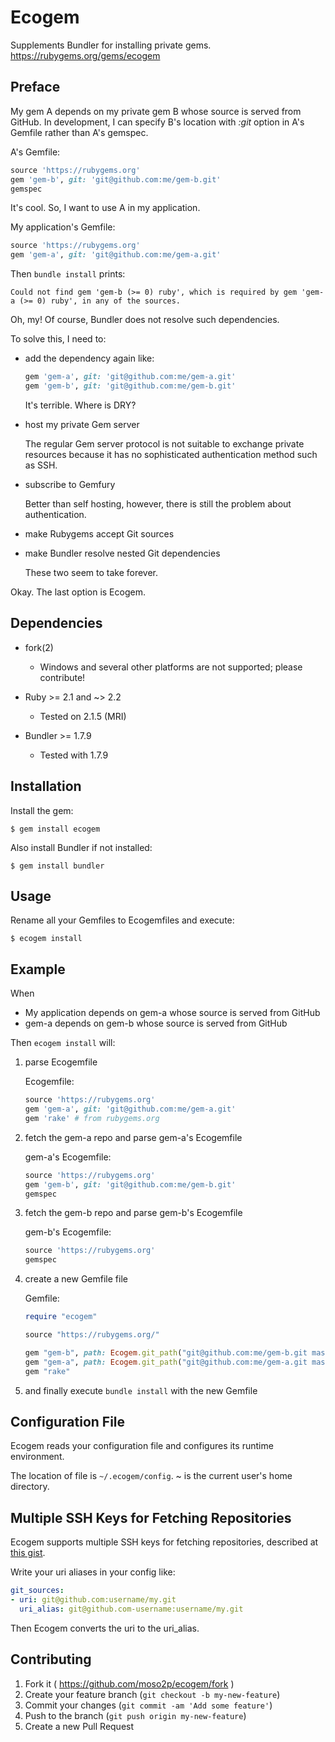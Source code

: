 # Ecogem

Supplements Bundler for installing private gems. https://rubygems.org/gems/ecogem

## Preface

My gem A depends on my private gem B whose source is served from GitHub. In development, I can specify B's location with _:git_ option in A's Gemfile rather than A's gemspec.

A's Gemfile:

```ruby
source 'https://rubygems.org'
gem 'gem-b', git: 'git@github.com:me/gem-b.git'
gemspec
```

It's cool. So, I want to use A in my application.

My application's Gemfile:

```ruby
source 'https://rubygems.org'
gem 'gem-a', git: 'git@github.com:me/gem-a.git'
```

Then `bundle install` prints:

    Could not find gem 'gem-b (>= 0) ruby', which is required by gem 'gem-a (>= 0) ruby', in any of the sources.

Oh, my! Of course, Bundler does not resolve such dependencies.

To solve this, I need to:

* add the dependency again like:

    ```ruby
    gem 'gem-a', git: 'git@github.com:me/gem-a.git'
    gem 'gem-b', git: 'git@github.com:me/gem-b.git'
    ```

    It's terrible. Where is DRY?

* host my private Gem server

    The regular Gem server protocol is not suitable to exchange private resources because it has no sophisticated authentication method such as SSH.

* subscribe to Gemfury

    Better than self hosting, however, there is still the problem about authentication.

* make Rubygems accept Git sources

* make Bundler resolve nested Git dependencies

    These two seem to take forever.

Okay. The last option is Ecogem.

## Dependencies

* fork(2)
    * Windows and several other platforms are not supported; please contribute!

* Ruby >= 2.1 and ~> 2.2
    * Tested on 2.1.5 (MRI)

* Bundler >= 1.7.9
    * Tested with 1.7.9

## Installation

Install the gem:

    $ gem install ecogem

Also install Bundler if not installed:

    $ gem install bundler

## Usage

Rename all your Gemfiles to Ecogemfiles and execute:

    $ ecogem install

## Example

When

* My application depends on gem-a whose source is served from GitHub
* gem-a depends on gem-b whose source is served from GitHub

Then `ecogem install` will:

1. parse Ecogemfile

    Ecogemfile:

    ```ruby
    source 'https://rubygems.org'
    gem 'gem-a', git: 'git@github.com:me/gem-a.git'
    gem 'rake' # from rubygems.org
    ```

1. fetch the gem-a repo and parse gem-a's Ecogemfile

    gem-a's Ecogemfile: 

    ```ruby
    source 'https://rubygems.org'
    gem 'gem-b', git: 'git@github.com:me/gem-b.git'
    gemspec
    ```

1. fetch the gem-b repo and parse gem-b's Ecogemfile

    gem-b's Ecogemfile:

    ```ruby
    source 'https://rubygems.org'
    gemspec
    ```

1. create a new Gemfile file

    Gemfile:

    ```ruby
    require "ecogem"

    source "https://rubygems.org/"

    gem "gem-b", path: Ecogem.git_path("git@github.com:me/gem-b.git master")
    gem "gem-a", path: Ecogem.git_path("git@github.com:me/gem-a.git master")
    gem "rake"
    ```

1. and finally execute `bundle install` with the new Gemfile

## Configuration File

Ecogem reads your configuration file and configures its runtime environment.

The location of file is `~/.ecogem/config`. ~ is the current user's home directory.

## Multiple SSH Keys for Fetching Repositories

Ecogem supports multiple SSH keys for fetching repositories, described at [this gist](https://gist.github.com/jexchan/2351996
).

Write your uri aliases in your config like:

```yaml
git_sources:
- uri: git@github.com:username/my.git
  uri_alias: git@github.com-username:username/my.git
```

Then Ecogem converts the uri to the uri_alias.

## Contributing

1. Fork it ( https://github.com/moso2p/ecogem/fork )
2. Create your feature branch (`git checkout -b my-new-feature`)
3. Commit your changes (`git commit -am 'Add some feature'`)
4. Push to the branch (`git push origin my-new-feature`)
5. Create a new Pull Request
